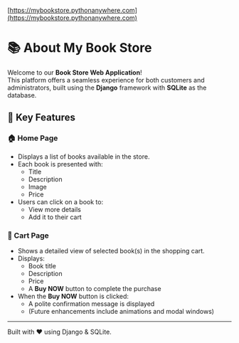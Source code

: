 [https://mybookstore.pythonanywhere.com](https://mybookstore.pythonanywhere.com)
# 📚 About My Book Store

Welcome to our **Book Store Web Application**!  
This platform offers a seamless experience for both customers and administrators, built using the **Django** framework with **SQLite** as the database.

## 🔑 Key Features

### 🏠 Home Page

- Displays a list of books available in the store.
- Each book is presented with:
  - Title  
  - Description  
  - Image  
  - Price
- Users can click on a book to:
  - View more details  
  - Add it to their cart

### 🛒 Cart Page

- Shows a detailed view of selected book(s) in the shopping cart.
- Displays:
  - Book title  
  - Description  
  - Price  
  - A **Buy NOW** button to complete the purchase
- When the **Buy NOW** button is clicked:
  - A polite confirmation message is displayed
  - (Future enhancements include animations and modal windows)

---

Built with ❤️ using Django & SQLite.
